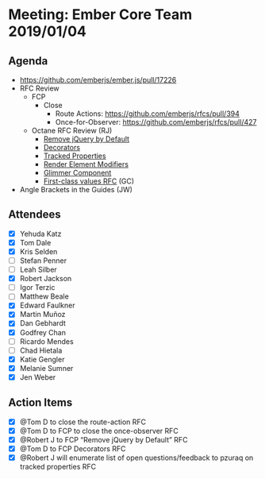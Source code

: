 # Meeting: Ember Core Team 2019/01/04

## Agenda
    
- https://github.com/emberjs/ember.js/pull/17226
- RFC Review
    - FCP
        - Close
            - Route Actions: https://github.com/emberjs/rfcs/pull/394
            - Once-for-Observer: https://github.com/emberjs/rfcs/pull/427
    - Octane RFC Review (RJ)
        - [Remove jQuery by Default](https://github.com/emberjs/rfcs/pull/386)
        - [Decorators](https://github.com/emberjs/rfcs/pull/408)
        - [Tracked Properties](https://github.com/emberjs/rfcs/pull/410)
        - [Render Element Modifiers](https://github.com/emberjs/rfcs/pull/415)
        - [Glimmer Component](https://github.com/emberjs/rfcs/pull/416)
        - [First-class values RFC](https://github.com/emberjs/rfcs/blob/contextual-helpers/text/0000-contextual-helpers.md) (GC)
- Angle Brackets in the Guides (JW)

## Attendees

- [x] Yehuda Katz
- [x] Tom Dale
- [x] Kris Selden
- [ ] Stefan Penner
- [ ] Leah Silber
- [x] Robert Jackson
- [ ] Igor Terzic
- [ ] Matthew Beale
- [x] Edward Faulkner
- [x] Martin Muñoz
- [x] Dan Gebhardt
- [x] Godfrey Chan
- [ ] Ricardo Mendes
- [ ] Chad Hietala
- [x] Katie Gengler
- [x] Melanie Sumner
- [x] Jen Weber

## Action Items

- [x] @Tom D to close the route-action RFC 
- [x] @Tom D to FCP to close the once-observer RFC
- [x] @Robert J to FCP “Remove jQuery by Default” RFC
- [x] @Tom D to FCP Decorators RFC
- [x] @Robert J will enumerate list of open questions/feedback to pzuraq on tracked properties RFC
